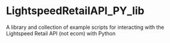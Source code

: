 # LightspeedRetailAPI_PY_lib
A library and collection of example scripts for interacting with the Lightspeed Retail API (not ecom) with Python
